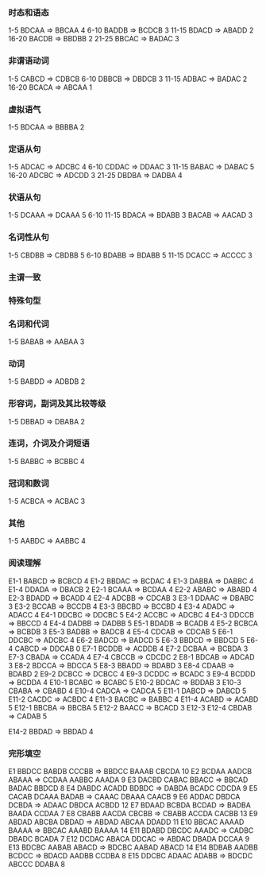 ### 时态和语态

1-5 BDCAA => BBCAA 4
6-10 BADDB => BCDCB 3
11-15 BDACD => ABADD 2
16-20 BACDB => BBDBB 2
21-25 BBCAC => BADAC 3

### 非谓语动词

1-5 CABCD => CDBCB
6-10 DBBCB => DBDCB 3
11-15 ADBAC => BADAC 2
16-20 BCACA => ABCAA 1

### 虚拟语气

1-5 BDCAA => BBBBA 2

### 定语从句

1-5 ADCAC => ADCBC 4
6-10 CDDAC => DDAAC 3
11-15 BABAC => DABAC 5
16-20 ADCBC => ADCDD 3
21-25 DBDBA => DADBA 4

### 状语从句

1-5 DCAAA => DCAAA 5
6-10
11-15 BDACA => BDABB 3 BACAB => AACAD 3

### 名词性从句

1-5 CBDBB => CBDBB 5
6-10 BDABB => BDABB 5
11-15 DCACC => ACCCC 3

### 主谓一致

### 特殊句型

### 名词和代词

1-5 BABAB => AABAA 3

### 动词

1-5 BABDD => ADBDB 2

### 形容词，副词及其比较等级

1-5 DBBAD => DBABA 2

### 连词，介词及介词短语

1-5 BABBC => BCBBC 4

### 冠词和数词

1-5 ACBCA => ACBAC 3

### 其他

1-5 AABDC => AABBC 4

### 阅读理解

E1-1 BABCD => BCBCD 4
E1-2 BBDAC => BCDAC 4
E1-3 DABBA => DABBC 4
E1-4 DDADA => DBACB 2
E2-1 BCAAA => BCDAA 4
E2-2 ABABC => ABABD 4
E2-3 BDADD => BCADD 4
E2-4 ADCBB => CDCAB 3
E3-1 DDAAC => DBABC 3
E3-2 BCCAB => BCCDB 4
E3-3 BBCBD => BCCBD 4
E3-4 ADADC => ADACC 4
E4-1 DDCBC => DDCBC 5
E4-2 ACCBC => ADCBC 4
E4-3 DDCCB => BBCCD 4
E4-4 DADBB => DADBB 5
E5-1 BDADB => BCADB 4
E5-2 BCBCA => BCBDB 3
E5-3 BADBB => BADCB 4
E5-4 CDCAB => CDCAB 5
E6-1 DDCBC => ADCBC 4
E6-2 BADCD => BADCD 5
E6-3 BBDCD => BBDCD 5
E6-4 CABCD => DDCAB 0
E7-1 BCDDB => ACDDB 4
E7-2 DCBAA => BCBDA 3
E7-3 CBADA => CCADA 4
E7-4 CBCCB => CDCDC 2
E8-1 BDCAB => ADCAD 3
E8-2 BDCCA => BDCCA 5
E8-3 BBADD => BDABD 3
E8-4 CDAAB => BDABD 2
E9-2 DCBCC => DCBCC 4
E9-3 DCDDC => BCADC 3
E9-4 BCDDD => BCDDA 4
E10-1 BCABC => BCABC 5
E10-2 BDCAC => BDDAB 3
E10-3 CBABA => CBABD 4
E10-4 CADCA => CADCA 5
E11-1 DABCD => DABCD 5
E11-2 CACDC => ACBDC 4
E11-3 BACBC => BABBC 4
E11-4 ACABD => ACABD 5
E12-1 BBCBA => BBCBA 5
E12-2 BAACC => BCACD 3
E12-3
E12-4 CBDAB => CADAB 5

E14-2 BBDAD => BBDAD 4

### 完形填空

E1 BBDCC BABDB CCCBB => BBDCC BAAAB CBCDA 10
E2 BCDAA AADCB ABAAA => CCDAA AABBC AAADA 9
E3 DACBD CABAC BBACC => BBCAD BADAC BBDCD 8
E4 DABDC ACADD BDBDC => DABDA BCADC CDCDA 9
E5 CACAB DCAAA BADAB => CAAAC DBAAA CAACB 9
E6 ADDAC DBDCA DCBDA => ADAAC DBDCA ACBDD 12
E7 BDAAD BCBDA BCDAD => BADBA BAADA CCDAA 7
E8 CBABB AACDA CBCBB => CBABB ACCDA CACBB 13
E9 ABDAD ABCBA DBDAD => ABDAD ABCAA DDADD 11
E10 BBCAC AAAAD BAAAA => BBCAC AAABD BAAAA 14
E11 BDABD DBCDC AAADC => CADBC DBADC BCADA 7
E12 DCDAC ABACA DDCAC => ABDAC DBADA DCCAA 9
E13 BDCBC AABAB ABACD => BDCBC AABAD ABACD 14
E14 BDBAB AADBB BCDCC => BDACD AADBB CCDBA 8
E15 DDCBC ADAAC ADABB => BDCDC ABCCC DDABA 8
